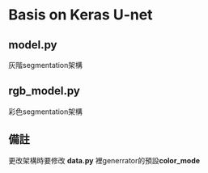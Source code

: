 # Basis on Keras U-net

## model.py

灰階segmentation架構

## rgb_model.py

彩色segmentation架構



## 備註

更改架構時要修改 **data.py** 裡generrator的預設**color_mode**
